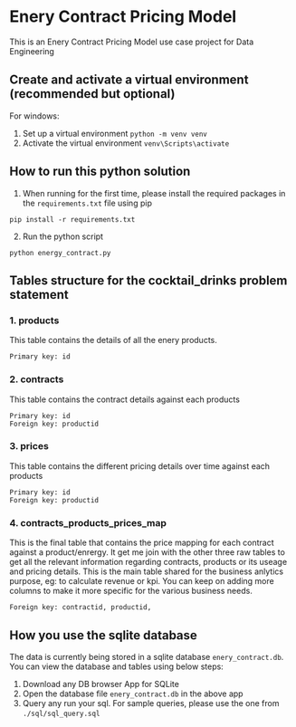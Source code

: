 # Enery Contract Pricing Model
This is an Enery Contract Pricing Model use case project for Data Engineering

## Create and activate a virtual environment (recommended but optional)
For windows:
1. Set up a virtual environment `python -m venv venv`
2. Activate the virtual environment `venv\Scripts\activate`

## How to run this python solution
1. When running for the first time, please install the required packages in the `requirements.txt` file using pip
```
pip install -r requirements.txt
```
2. Run the python script
```
python energy_contract.py
```

## Tables structure for the cocktail_drinks problem statement
### 1. products
This table contains the details of all the enery products.
```
Primary key: id
```

### 2. contracts
This table contains the contract details against each products
```
Primary key: id
Foreign key: productid
```

### 3. prices
This table contains the different pricing details over time against each products
```
Primary key: id
Foreign key: productid
```

### 4. contracts_products_prices_map
This is the final table that contains the price mapping for each contract against a product/enrergy. It get me join with the other three raw tables to get all the relevant information regarding contracts, products or its useage and pricing details. This is the main table shared for the business anlytics purpose, eg: to calculate revenue or kpi. You can keep on adding more columns to make it more specific for the various business needs.
```
Foreign key: contractid, productid,
```

## How you use the sqlite database
The data is currently being stored in a sqlite database `enery_contract.db`. You can view the database and tables using below steps:
1. Download any DB browser App for SQLite
2. Open the database file `enery_contract.db` in the above app
3. Query any run your sql. For sample queries, please use the one from `./sql/sql_query.sql`
